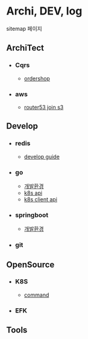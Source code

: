 # Archi, DEV, log
sitemap 페이지

## ArchiTect
- ### Cqrs
    - [ordershop](architect/cqrs/redislabs_odershop.md)
- ### aws
    - [router53 join s3](architect/aws/s3_router53.md)


## Develop
- ### redis
    - [develop guide](develop/redis/devguide.md)
- ### go
    - [개발환경](develop/go/setting.md)
    - [k8s api](develop/go/k8sapi.md)
    - [k8s client api](develop/go/k8sclientrestapi.md)
- ### springboot
    - [개발환경](develop/springboot/redishttpsession.md)
- ### git


## OpenSource
- ### K8S
    - [command](opensource/k8s/command.md)
- ### EFK


## Tools
